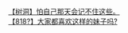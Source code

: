 [【树洞】怕自己那天会记不住这些。](http://tieba.baidu.com/p/3636391690?see_lz=1&pn=)   
[【818?】大家都喜欢这样的妹子吗?](http://tieba.baidu.com/p/3634550791?see_lz=1&pn=)   
